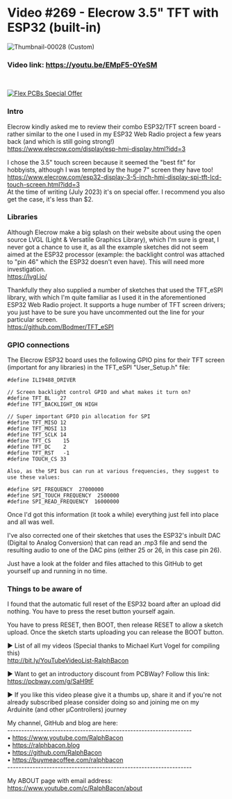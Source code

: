 # Video #269 - Elecrow 3.5" TFT with ESP32 (built-in)

![Thumbnail-00028 (Custom)](https://github.com/RalphBacon/269-Elecrow-3.5-TFT-with-ESP32-built-in/assets/20911308/9e60afce-a3e3-4ff3-9346-b08cf9185151)  
### Video link: https://youtu.be/EMpF5-0YeSM 
<br>  

[![Flex PCBs Special Offer](https://user-images.githubusercontent.com/20911308/226928395-0f7add24-e5ca-4b13-a819-d330ae9f5f77.gif "PCBWay - up to 60% off Flex/Rigid PCBs")](https://pcbway.com/)  

### Intro  
Elecrow kindly asked me to review their combo ESP32/TFT screen board - rather similar to the one I used in my ESP32 Web Radio project a few years back (and which is still going strong!)  
https://www.elecrow.com/display/esp-hmi-display.html?idd=3  

I chose the 3.5" touch screen because it seemed the "best fit" for hobbyists, although I was tempted by the huge 7" screen they have too!  
https://www.elecrow.com/esp32-display-3-5-inch-hmi-display-spi-tft-lcd-touch-screen.html?idd=3  
At the time of writing (July 2023) it's on special offer. I recommend you also get the case, it's less than $2.  

### Libraries
Although Elecrow make a big splash on their website about using the open source LVGL (Light & Versatile Graphics Library), which I'm sure is great, I never got a chance to use it, as all the example sketches did not seem aimed at the ESP32 processor (example: the backlight control was attached to "pin 46" which the ESP32 doesn't even have). This will need more investigation.  
https://lvgl.io/  

Thankfully they also supplied a number of sketches that used the TFT_eSPI library, with which I'm quite familiar as I used it in the aforementioned ESP32 Web Radio project. It supports a huge number of TFT screen drivers; you just have to be sure you have uncommented out the line for your particular screen.  
https://github.com/Bodmer/TFT_eSPI  

### GPIO connections
The Elecrow ESP32 board uses the following GPIO pins for their TFT screen (important for any libraries) in the TFT_eSPI "User_Setup.h" file:
```
#define ILI9488_DRIVER

// Screen backlight control GPIO and what makes it turn on?
#define TFT_BL   27 
#define TFT_BACKLIGHT_ON HIGH

// Super important GPIO pin allocation for SPI
#define TFT_MISO 12
#define TFT_MOSI 13
#define TFT_SCLK 14
#define TFT_CS    15
#define TFT_DC    2 
#define TFT_RST   -1
#define TOUCH_CS 33

Also, as the SPI bus can run at various frequencies, they suggest to use these values:

#define SPI_FREQUENCY  27000000
#define SPI_TOUCH_FREQUENCY  2500000
#define SPI_READ_FREQUENCY  16000000
```
Once I'd got this information (it took a while) everything just fell into place and all was well.

I've also corrected one of their sketches that uses the ESP32's inbuilt DAC (Digital to Analog Conversion) that can read an .mp3 file and send the resulting audio to one of the DAC pins (either 25 or 26, in this case pin 26).

Just have a look at the folder and files attached to this GitHub to get yourself up and running in no time.  

### Things to be aware of  
I found that the automatic full reset of the ESP32 board after an upload did nothing. You have to press the reset button yourself again.  

You have to press RESET, then BOOT, then release RESET to allow a sketch upload. Once the sketch starts uploading you can release the BOOT button.  

► List of all my videos
(Special thanks to Michael Kurt Vogel for compiling this)  
http://bit.ly/YouTubeVideoList-RalphBacon  

► Want to get an introductory discount from PCBWay? Follow this link:  
https://pcbway.com/g/SaH9tF  

► If you like this video please give it a thumbs up, share it and if you're not already subscribed please consider doing so and joining me on my Arduinite (and other μControllers) journey

My channel, GitHub and blog are here:  
\------------------------------------------------------------------  
• https://www.youtube.com/RalphBacon  
• https://ralphbacon.blog  
• https://github.com/RalphBacon  
• https://buymeacoffee.com/ralphbacon  
\------------------------------------------------------------------

My ABOUT page with email address: https://www.youtube.com/c/RalphBacon/about

